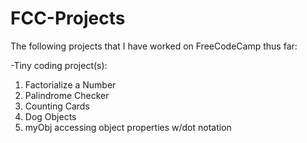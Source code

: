 # FCC-Projects
The following projects that I have worked on FreeCodeCamp thus far:

-Tiny coding project(s): 
1. Factorialize a Number
2. Palindrome Checker
3. Counting Cards
4. Dog Objects
5. myObj accessing object properties w/dot notation

